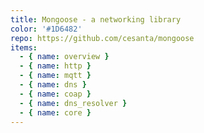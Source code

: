```yaml
---
title: Mongoose - a networking library
color: '#1D6482'
repo: https://github.com/cesanta/mongoose
items:
  - { name: overview }
  - { name: http }
  - { name: mqtt }
  - { name: dns }
  - { name: coap }
  - { name: dns_resolver }
  - { name: core }
---
```

